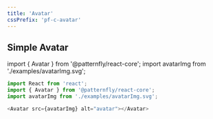 ```yaml
---
title: 'Avatar'
cssPrefix: 'pf-c-avatar'
---
```

## Simple Avatar

import { Avatar } from '@patternfly/react-core';
import avatarImg from './examples/avatarImg.svg';

```js
import React from 'react';
import { Avatar } from '@patternfly/react-core';
import avatarImg from './examples/avatarImg.svg';

<Avatar src={avatarImg} alt="avatar"></Avatar>
```
